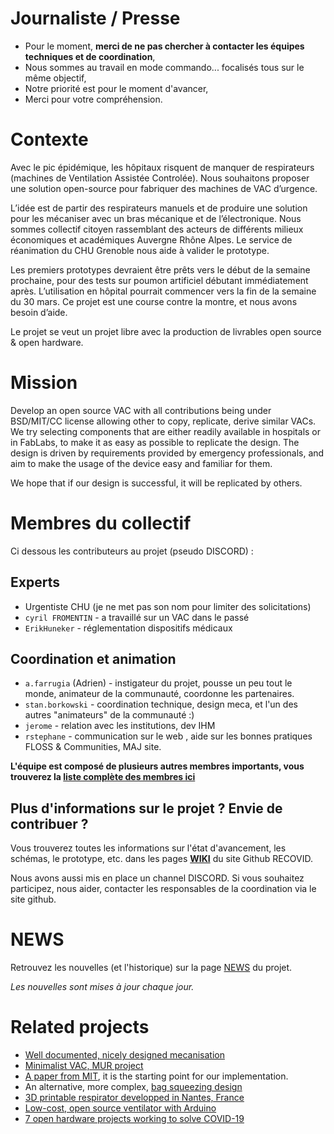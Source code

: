 # Journaliste / Presse

* Pour le moment, **merci de ne pas chercher à contacter les équipes techniques et de coordination**,
* Nous sommes au travail en mode commando... focalisés tous sur le même objectif, 
* Notre priorité est pour le moment d'avancer, 
* Merci pour votre compréhension.

# Contexte

Avec le pic épidémique, les hôpitaux risquent de manquer de respirateurs (machines de Ventilation Assistée Controlée). Nous souhaitons proposer une solution open-source pour fabriquer des machines de VAC d’urgence.

L’idée est de partir des respirateurs manuels et de produire une solution pour les mécaniser avec un bras mécanique et de l’électronique. Nous sommes collectif citoyen rassemblant des acteurs de différents milieux économiques et académiques Auvergne Rhône Alpes. Le service de réanimation du CHU Grenoble nous aide à valider le prototype.

Les premiers prototypes devraient être prêts vers le début de la semaine prochaine, pour des tests sur poumon artificiel débutant immédiatement après. L’utilisation en hôpital pourrait commencer vers la fin de la semaine du 30 mars.
Ce projet est une course contre la montre, et nous avons besoin d’aide.

Le projet se veut un projet libre avec la production de livrables open source & open hardware.

# Mission

Develop an open source VAC with all contributions being under BSD/MIT/CC license allowing other to copy, replicate, derive similar VACs. We try selecting components that are either readily available in hospitals or in FabLabs, to make it as easy as possible to replicate the design. The design is driven by requirements provided by emergency professionals, and aim to make the usage of the device easy and familiar for them.

We hope that if our design is successful, it will be replicated by others.

# Membres du collectif
Ci dessous les contributeurs au projet (pseudo DISCORD) :

## Experts

* Urgentiste CHU (je ne met pas son nom pour limiter des solicitations)
* ``cyril FROMENTIN`` - a travaillé sur un VAC dans le passé
* ``ErikHuneker`` - réglementation dispositifs médicaux

## Coordination et animation

* ``a.farrugia`` (Adrien) - instigateur du projet, pousse un peu tout le monde, animateur de la communauté, coordonne les partenaires.
* ``stan.borkowski`` - coordination technique, design meca, et l'un des autres "animateurs" de la communauté :)
* ``jerome`` - relation avec les institutions, dev IHM
* ``rstephane`` - communication sur le web , aide sur les bonnes pratiques FLOSS & Communities, MAJ site.

**L'équipe est composé de plusieurs autres membres importants, vous trouverez la [liste complète des membres ici](https://github.com/Recovid/Documentation/wiki/08-Les-membres-du-collectif)** 

## Plus d'informations sur le projet ? Envie de contribuer ? 
Vous trouverez toutes les informations sur l'état d'avancement, les schémas, le prototype, etc. dans les pages **[WIKI](https://github.com/Recovid/Documentation/wiki)** du site Github RECOVID. 

Nous avons aussi mis en place un channel DISCORD. 
Si vous souhaitez participez, nous aider, contacter les responsables de la coordination via le site github. 

# NEWS

Retrouvez les nouvelles (et l'historique) sur la page [NEWS](https://github.com/Recovid/Documentation/wiki/00-News) du projet.

_Les nouvelles sont mises à jour chaque jour._

# Related projects

* [Well documented, nicely designed mecanisation](https://e-vent.mit.edu)
* [Minimalist VAC, MUR project](https://www.mur-project.org)
* [A paper from MIT](https://web.mit.edu/2.75/projects/DMD_2010_Al_Husseini.pdf), it is the starting point for our implementation.
* An alternative, more complex, [bag squeezing design](https://techcrunch.com/2020/03/19/open-source-project-spins-up-3d-printed-ventilator-validation-prototype-in-just-one-week/)
* [3D printable respirator developped in Nantes, France](https://github.com/covid-response-projects)
* [Low-cost, open source ventilator with Arduino](https://blog.arduino.cc/2020/03/17/designing-a-low-cost-open-source-ventilator-with-arduino/)
* [7 open hardware projects working to solve COVID-19](https://opensource.com/article/20/3/open-hardware-covid19)
